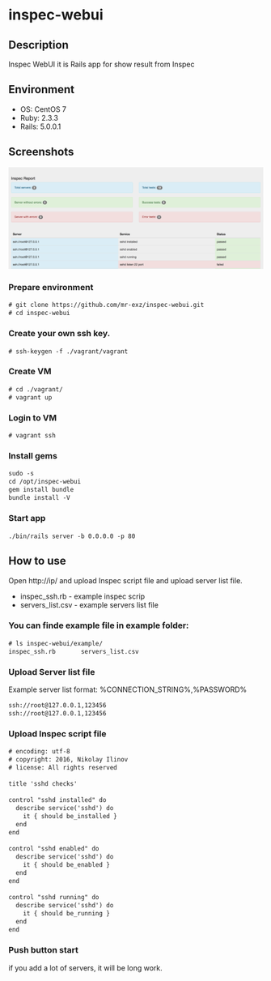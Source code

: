 # inspec-webui

## Description

Inspec WebUI it is Rails app for show result from Inspec

## Environment

* OS: CentOS 7
* Ruby: 2.3.3
* Rails: 5.0.0.1

## Screenshots

![image](screenshots/main.png)

### Prepare environment

```
# git clone https://github.com/mr-exz/inspec-webui.git
# cd inspec-webui
```

### Create your own ssh key.

```
# ssh-keygen -f ./vagrant/vagrant
```

### Create VM

```
# cd ./vagrant/
# vagrant up
```

### Login to VM

```
# vagrant ssh
```

### Install gems

```
sudo -s
cd /opt/inspec-webui
gem install bundle
bundle install -V

```

### Start app

```
./bin/rails server -b 0.0.0.0 -p 80
```

## How to use

Open http://ip/ and upload Inspec script file and upload server list file.

* inspec_ssh.rb - example inspec scrip
* servers_list.csv - example servers list file

### You can finde example file in example folder:

```
# ls inspec-webui/example/
inspec_ssh.rb		servers_list.csv
```

### Upload Server list file

Example server list format: %CONNECTION_STRING%,%PASSWORD%

```
ssh://root@127.0.0.1,123456
ssh://root@127.0.0.1,123456
```

### Upload Inspec script file 

```
# encoding: utf-8
# copyright: 2016, Nikolay Ilinov
# license: All rights reserved

title 'sshd checks'

control "sshd installed" do
  describe service('sshd') do
    it { should be_installed }
  end
end

control "sshd enabled" do
  describe service('sshd') do
    it { should be_enabled }
  end
end

control "sshd running" do
  describe service('sshd') do
    it { should be_running }
  end
end
```

### Push button start

if you add a lot of servers, it will be long work.

